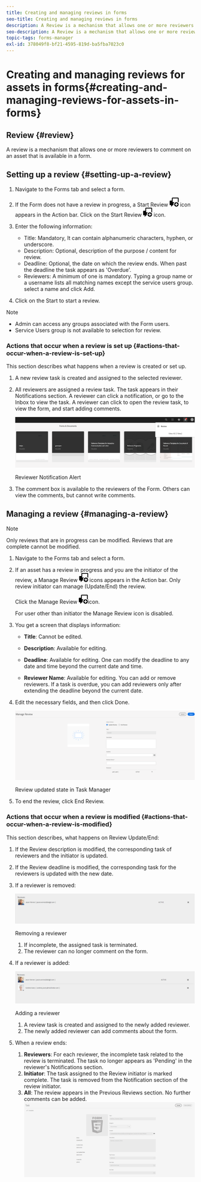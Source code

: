 ```yaml
---
title: Creating and managing reviews in forms
seo-title: Creating and managing reviews in forms
description: A Review is a mechanism that allows one or more reviewers to comment on an asset that is available in a form.
seo-description: A Review is a mechanism that allows one or more reviewers to comment on an asset that is available in a form.
topic-tags: forms-manager
exl-id: 378049f8-bf21-4595-819d-ba5fba7023c0
---
```

# Creating and managing reviews for assets in forms{#creating-and-managing-reviews-for-assets-in-forms}

## Review {#review}

A review is a mechanism that allows one or more reviewers to comment on an asset that is available in a form.

## Setting up a review {#setting-up-a-review}

1.  Navigate to the Forms tab and select a form.
1.  If the Form does not have a review in progress, a Start Review ![aem6forms_review_chat_comment](assets/aem6forms_review_chat_comment.png) icon appears in the Action bar. Click on the Start Review ![aem6forms_review_chat_comment](assets/aem6forms_review_chat_comment.png) icon.
1.  Enter the following information:

    * Title: Mandatory, It can contain alphanumeric characters, hyphen, or underscore.
    * Description: Optional, description of the purpose / content for review.
    * Deadline: Optional, the date on which the review ends. When past the deadline the task appears as 'Overdue'.
    * Reviewers: A minimum of one is mandatory. Typing a group name or a username lists all matching names except the service users group. select a name and click Add.

1.  Click on the Start to start a review.

>[!NOTE]
>
>* Admin can access any groups associated with the Form users.
>* Service Users group is not available to selection for review.

### Actions that occur when a review is set up {#actions-that-occur-when-a-review-is-set-up}

This section describes what happens when a review is created or set up.

1. A new review task is created and assigned to the selected reviewer. 
1. All reviewers are assigned a review task. The task appears in their Notifications section. A reviewer can click a notification, or go to the Inbox to view the task. A reviewer can click to open the review task, to view the form, and start adding comments.

   ![Reviewer Notification Alert](assets/review-notification-img.png)

   Reviewer Notification Alert

1. The comment box is available to the reviewers of the Form. Others can view the comments, but cannot write comments.

## Managing a review {#managing-a-review}

>[!NOTE]
>
>Only reviews that are in progress can be modified. Reviews that are complete cannot be modified.

1. Navigate to the Forms tab and select a form.  

1. If an asset has a review in progress and you are the initiator of the review, a Manage Review ![aem6forms_review_chat_comment](assets/aem6forms_review_chat_comment.png) icons appears in the Action bar. Only review initiator can manage (Update/End) the review.

   Click the Manage Review ![aem6forms_review_chat_comment](assets/aem6forms_review_chat_comment.png)icon.

   For user other than initiator the Manage Review icon is disabled. 

1. You get a screen that displays information:

    * **Title**: Cannot be edited.  
    
    * **Description**: Available for editing.  
    
    * **Deadline**: Available for editing. One can modify the deadline to any date and time beyond the current date and time.  
    
    * **Reviewer Name**: Available for editing. You can add or remove reviewers. If a task is overdue, you can add reviewers only after extending the deadline beyond the current date.

1. Edit the necessary fields, and then click Done.

   ![Review updated state in Task Manager](assets/manage-review-img.png)

   Review updated state in Task Manager

1. To end the review, click End Review.

### Actions that occur when a review is modified {#actions-that-occur-when-a-review-is-modified}

This section describes, what happens on Review Update/End:

1. If the Review description is modified, the corresponding task of reviewers and the initiator is updated.
1. If the Review deadline is modified, the corresponding task for the reviewers is updated with the new date.   

1. If a reviewer is removed:

   ![Removing a reviewer](assets/removeduser.png)

   Removing a reviewer

    1. If incomplete, the assigned task is terminated.
    1. The reviewer can no longer comment on the form.

1. If a reviewer is added:

   ![Adding a reviewer](assets/addedreviewer.png)

   Adding a reviewer

    1. A review task is created and assigned to the newly added reviewer.
    1. The newly added reviewer can add comments about the form.

1. When a review ends:

    1. **Reviewers**: For each reviewer, the incomplete task related to the review is terminated. The task no longer appears as 'Pending' in the reviewer's Notifications section.
    1. **Initiator**: The task assigned to the Review initiator is marked complete. The task is removed from the Notification section of the review initiator.
    1. **All**: The review appears in the Previous Reviews section. No further comments can be added.
![review complete](assets/review-complete-imgg.png)
